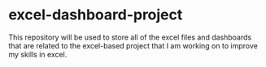 # excel-dashboard-project
This repository will be used to store all of the excel files and dashboards that are related to the excel-based project that I am working on to improve my skills in excel.

